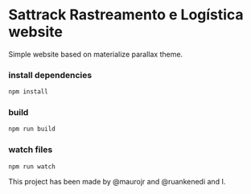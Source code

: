 # Sattrack Rastreamento e Logística website

Simple website based on materialize parallax theme.

### install dependencies
```bash
npm install
```


### build
```bash
npm run build
```

### watch files 
```bash
npm run watch
```

This project has been made by @maurojr and @ruankenedi and I.
